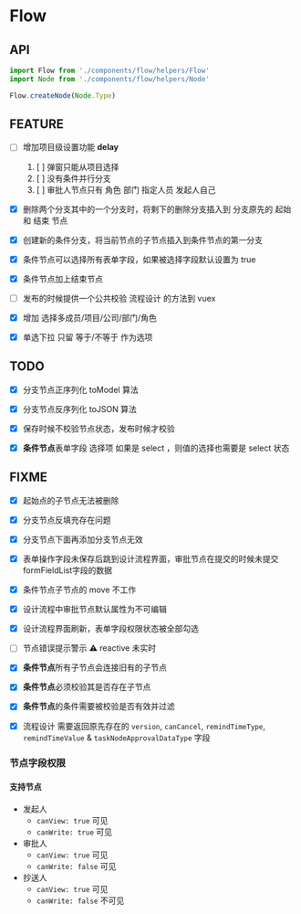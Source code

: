 # Flow

## API

```js
import Flow from './components/flow/helpers/Flow'
import Node from './components/flow/helpers/Node'

Flow.createNode(Node.Type)
```


## FEATURE

+ [ ] 增加项目级设置功能 **delay**
  1. [ ] 弹窗只能从项目选择
  2. [ ] 没有条件并行分支
  3. [ ] 审批人节点只有 角色 部门 指定人员 发起人自己
+ [x] 删除两个分支其中的一个分支时，将剩下的删除分支插入到 分支原先的 起始 和 结束 节点
+ [x] 创建新的条件分支，将当前节点的子节点插入到条件节点的第一分支
+ [x] 条件节点可以选择所有表单字段，如果被选择字段默认设置为 true

+ [x] 条件节点加上结束节点
+ [ ] 发布的时候提供一个公共校验 流程设计 的方法到 vuex
+ [x] 增加 选择多成员/项目/公司/部门/角色
+ [x] 单选下拉 只留 等于/不等于 作为选项


## TODO

+ [x] 分支节点正序列化 toModel 算法
+ [x] 分支节点反序列化 toJSON 算法
+ [x] 保存时候不校验节点状态，发布时候才校验
+ [x] **条件节点**表单字段 选择项 如果是 select ，则值的选择也需要是 select 状态


## FIXME

+ [x] 起始点的子节点无法被删除
+ [x] 分支节点反填充存在问题
+ [x] 分支节点下面再添加分支节点无效
+ [x] 表单操作字段未保存后跳到设计流程界面，审批节点在提交的时候未提交formFieldList字段的数据
+ [x] 条件节点子节点的 move 不工作
+ [x] 设计流程中审批节点默认属性为不可编辑
+ [x] 设计流程界面刷新，表单字段权限状态被全部勾选
+ [ ] 节点错误提示警示 ⚠️ reactive 未实时
+ [x] **条件节点**所有子节点会连接旧有的子节点
+ [x] **条件节点**必须校验其是否存在子节点
+ [x] **条件节点**的条件需要被校验是否有效并过滤
+ [x] 流程设计 需要返回原先存在的 `version`, `canCancel`, `remindTimeType`, `remindTimeValue` & `taskNodeApprovalDataType` 字段


### 节点字段权限

#### 支持节点
+ 发起人
  + `canView: true` 可见
  + `canWrite: true` 可见
+ 审批人
  + `canView: true` 可见
  + `canWrite: false` 可见
+ 抄送人
  + `canView: true` 可见
  + `canWrite: false` 不可见
